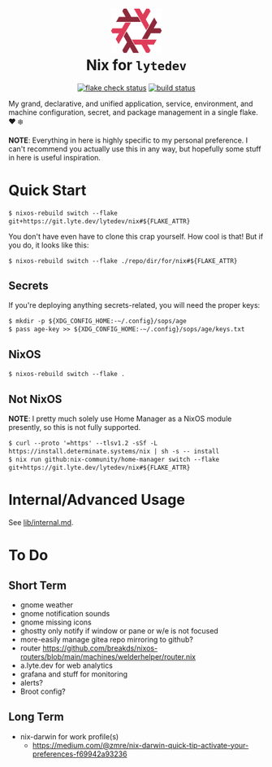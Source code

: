 <div align="center">

<h1>
<img width="100" src="images/Nix_snowflake_lytedev.svg" /> <br>
Nix for <code>lytedev</code>
</h1>

[![flake check status](https://git.lyte.dev/lytedev/nix/badges/workflows/nix-flake-check.yaml/badge.svg)](https://git.lyte.dev/lytedev/nix/actions?workflow=nix-flake-check.yaml)
[![build status](https://git.lyte.dev/lytedev/nix/badges/workflows/nix-build.yaml/badge.svg)](https://git.lyte.dev/lytedev/nix/actions?workflow=nix-build.yaml)

</div>

My grand, declarative, and unified application, service, environment, and
machine configuration, secret, and package management in a single flake. ❤️ ❄️

**NOTE**: Everything in here is highly specific to my personal preference. I
can't recommend you actually use this in any way, but hopefully some stuff in
here is useful inspiration.

# Quick Start

```shell_session
$ nixos-rebuild switch --flake git+https://git.lyte.dev/lytedev/nix#${FLAKE_ATTR}
```

You don't have even have to clone this crap yourself. How cool is that! But if you do, it looks like this:

```shell_session
$ nixos-rebuild switch --flake ./repo/dir/for/nix#${FLAKE_ATTR}
```

## Secrets

If you're deploying anything secrets-related, you will need the proper keys:

```shell_session
$ mkdir -p ${XDG_CONFIG_HOME:-~/.config}/sops/age
$ pass age-key >> ${XDG_CONFIG_HOME:-~/.config}/sops/age/keys.txt
```

## NixOS

```shell_session
$ nixos-rebuild switch --flake .
```

## Not NixOS

**NOTE**: I pretty much solely use Home Manager as a NixOS module presently, so
this is not fully supported.

```shell_session
$ curl --proto '=https' --tlsv1.2 -sSf -L https://install.determinate.systems/nix | sh -s -- install
$ nix run github:nix-community/home-manager switch --flake git+https://git.lyte.dev/lytedev/nix#${FLAKE_ATTR}
```

# Internal/Advanced Usage

See [lib/internal.md](./lib/internal.md).

# To Do

## Short Term

- gnome weather
- gnome notification sounds
- gnome missing icons
- ghostty only notify if window or pane or w/e is not focused
- more-easily manage gitea repo mirroring to github?
- router https://github.com/breakds/nixos-routers/blob/main/machines/welderhelper/router.nix
- a.lyte.dev for web analytics
- grafana and stuff for monitoring
- alerts?
- Broot config?

## Long Term

- nix-darwin for work profile(s)
  - https://medium.com/@zmre/nix-darwin-quick-tip-activate-your-preferences-f69942a93236
